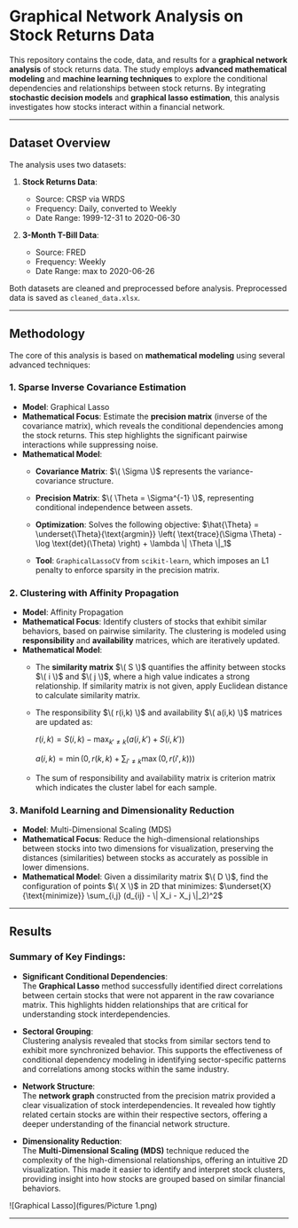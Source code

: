 # Graphical Network Analysis on Stock Returns Data

This repository contains the code, data, and results for a **graphical network analysis** of stock returns data. The study employs **advanced mathematical modeling** and **machine learning techniques** to explore the conditional dependencies and relationships between stock returns. By integrating **stochastic decision models** and **graphical lasso estimation**, this analysis investigates how stocks interact within a financial network.

---

## Dataset Overview

The analysis uses two datasets:
1. **Stock Returns Data**:
   - Source: CRSP via WRDS
   - Frequency: Daily, converted to Weekly
   - Date Range: 1999-12-31 to 2020-06-30

2. **3-Month T-Bill Data**:
   - Source: FRED
   - Frequency: Weekly
   - Date Range: max to 2020-06-26

Both datasets are cleaned and preprocessed before analysis. Preprocessed data is saved as `cleaned_data.xlsx`.

---

## Methodology

The core of this analysis is based on **mathematical modeling** using several advanced techniques:

### 1. Sparse Inverse Covariance Estimation
- **Model**: Graphical Lasso
- **Mathematical Focus**: Estimate the **precision matrix** (inverse of the covariance matrix), which reveals the conditional dependencies among the stock returns. This step highlights the significant pairwise interactions while suppressing noise.
- **Mathematical Model**:
  - **Covariance Matrix**: $\( \Sigma \)$ represents the variance-covariance structure.
  - **Precision Matrix**: $\( \Theta = \Sigma^{-1} \)$, representing conditional independence between assets.
  - **Optimization**: Solves the following objective:
$\hat{\Theta} = \underset{\Theta}{\text{argmin}} \left( \text{trace}(\Sigma \Theta) - \log \text{det}(\Theta) \right) + \lambda \| \Theta \|_1$



  - **Tool**: `GraphicalLassoCV` from `scikit-learn`, which imposes an L1 penalty to enforce sparsity in the precision matrix.

### 2. Clustering with Affinity Propagation
- **Model**: Affinity Propagation
- **Mathematical Focus**: Identify clusters of stocks that exhibit similar behaviors, based on pairwise similarity. The clustering is modeled using **responsibility** and **availability** matrices, which are iteratively updated.
- **Mathematical Model**: 
  - The **similarity matrix** $\( S \)$ quantifies the affinity between stocks $\( i \)$ and $\( j \)$, where a high value indicates a strong relationship. If similarity matrix is not given, apply Euclidean distance to calculate similarity matrix.
  - The responsibility $\( r(i,k) \)$ and availability $\( a(i,k) \)$ matrices are updated as:
    
    $r(i,k) = S(i,k) - \max_{k' \neq k} (a(i,k') + S(i,k'))$

    $a(i,k) = \min(0, r(k,k) + \sum_{i' \neq k} \max(0, r(i',k)))$
   - The sum of responsibility and availability matrix is criterion matrix which indicates the cluster label for each sample.

### 3. Manifold Learning and Dimensionality Reduction
- **Model**: Multi-Dimensional Scaling (MDS)
- **Mathematical Focus**: Reduce the high-dimensional relationships between stocks into two dimensions for visualization, preserving the distances (similarities) between stocks as accurately as possible in lower dimensions.
- **Mathematical Model**: Given a dissimilarity matrix $\( D \)$, find the configuration of points $\( X \)$ in 2D that minimizes:
  $\underset{X}{\text{minimize}} \sum_{i,j} (d_{ij} - \| X_i - X_j \|_2)^2$

---

## Results

### Summary of Key Findings:

- **Significant Conditional Dependencies**:  
  The **Graphical Lasso** method successfully identified direct correlations between certain stocks that were not apparent in the raw covariance matrix. This highlights hidden relationships that are critical for understanding stock interdependencies.

- **Sectoral Grouping**:  
  Clustering analysis revealed that stocks from similar sectors tend to exhibit more synchronized behavior. This supports the effectiveness of conditional dependency modeling in identifying sector-specific patterns and correlations among stocks within the same industry.

- **Network Structure**:  
  The **network graph** constructed from the precision matrix provided a clear visualization of stock interdependencies. It revealed how tightly related certain stocks are within their respective sectors, offering a deeper understanding of the financial network structure.

- **Dimensionality Reduction**:  
  The **Multi-Dimensional Scaling (MDS)** technique reduced the complexity of the high-dimensional relationships, offering an intuitive 2D visualization. This made it easier to identify and interpret stock clusters, providing insight into how stocks are grouped based on similar financial behaviors.

 ![Graphical Lasso](figures/Picture 1.png)

---

